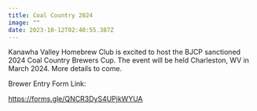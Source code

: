 ```yaml
---
title: Coal Country 2024
image: ""
date: 2023-10-12T02:40:55.387Z
---
```

Kanawha Valley Homebrew Club is excited to host the BJCP sanctioned 2024 Coal Country Brewers Cup. The event will be held Charleston, WV in March 2024. More details to come.

Brewer Entry Form Link:

<https://forms.gle/QNCR3DyS4UPjkWYUA>